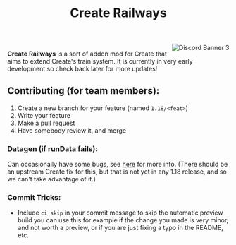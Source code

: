 <h1 align="center">Create Railways</h1>
<br><br>
<img src="https://discordapp.com/api/guilds/706277846389227612/widget.png?style=banner3" alt="Discord Banner 3" align="right"/>

**Create Railways** is a sort of addon mod for Create that aims to extend Create's train system. It is currently in very early development so check back later for more updates!

## Contributing (for team members):
1. Create a new branch for your feature (named `1.18/<feat>`)
2. Write your feature
3. Make a pull request
4. Have somebody review it, and merge

### Datagen (if runData fails):
Can occasionally have some bugs, see [here](src/main/java/com/railwayteam/railways/mixin/README.md) for more info. (There should be an upstream Create fix for this, but that is not yet in any 1.18 release, and so we can't take advantage of it.)

### Commit Tricks:
- Include `ci skip` in your commit message to skip the automatic preview build
you can use this for example if the change you made is very minor, and not worth
a preview, or if you are just fixing a typo in the README, etc.